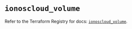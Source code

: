 # `ionoscloud_volume`

Refer to the Terraform Registry for docs: [`ionoscloud_volume`](https://registry.terraform.io/providers/ionos-cloud/ionoscloud/6.6.1/docs/resources/volume).
